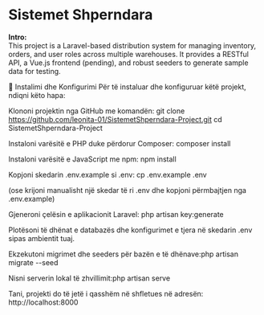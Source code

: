 # Sistemet Shperndara

**Intro:**  
This project is a Laravel-based distribution system for managing inventory, orders, and user roles across multiple warehouses. It provides a RESTful API, a Vue.js frontend (pending), and robust seeders to generate sample data for testing.

🚀 Instalimi dhe Konfigurimi
Për të instaluar dhe konfiguruar këtë projekt, ndiqni këto hapa:

Klononi projektin nga GitHub me komandën: git clone https://github.com/leonita-01/SistemetShperndara-Project.git cd SistemetShperndara-Project

Instaloni varësitë e PHP duke përdorur Composer: composer install

Instaloni varësitë e JavaScript me npm: npm install

Kopjoni skedarin .env.example si .env: cp .env.example .env

(ose krijoni manualisht një skedar të ri .env dhe kopjoni përmbajtjen nga .env.example)

Gjeneroni çelësin e aplikacionit Laravel: php artisan key:generate

Plotësoni të dhënat e databazës dhe konfigurimet e tjera në skedarin .env sipas ambientit tuaj.

Ekzekutoni migrimet dhe seeders për bazën e të dhënave:php artisan migrate --seed

Nisni serverin lokal të zhvillimit:php artisan serve

Tani, projekti do të jetë i qasshëm në shfletues në adresën: http://localhost:8000
